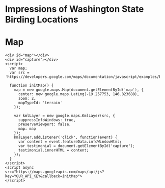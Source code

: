 ---
---

# Impressions of Washington State Birding Locations


# Map
    <div id="map"></div>
    <div id="capture"></div>
    <script>
      var map;
      var src = 'https://developers.google.com/maps/documentation/javascript/examples/kml/westcampus.kml';

      function initMap() {
        map = new google.maps.Map(document.getElementById('map'), {
          center: new google.maps.LatLng(-19.257753, 146.823688),
          zoom: 2,
          mapTypeId: 'terrain'
        });

        var kmlLayer = new google.maps.KmlLayer(src, {
          suppressInfoWindows: true,
          preserveViewport: false,
          map: map
        });
        kmlLayer.addListener('click', function(event) {
          var content = event.featureData.infoWindowHtml;
          var testimonial = document.getElementById('capture');
          testimonial.innerHTML = content;
        });
      }
    </script>
    <script async
    src="https://maps.googleapis.com/maps/api/js?key=YOUR_API_KEY&callback=initMap">
    </script>

